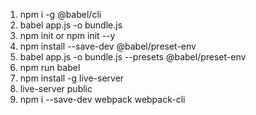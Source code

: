 1. npm i -g @babel/cli
2. babel app.js -o bundle.js
3. npm init or npm init --y
4. npm install --save-dev @babel/preset-env
5. babel app.js -o bundle.js --presets @babel/preset-env
6. npm run babel
8. npm install -g live-server
7. live-server public
8. npm i --save-dev webpack webpack-cli